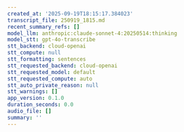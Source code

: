 ```yaml
---
created_at: '2025-09-19T18:15:17.384023'
transcript_file: 250919_1815.md
recent_summary_refs: []
model_llm: anthropic:claude-sonnet-4:20250514:thinking
model_stt: gpt-4o-transcribe
stt_backend: cloud-openai
stt_compute: null
stt_formatting: sentences
stt_requested_backend: cloud-openai
stt_requested_model: default
stt_requested_compute: auto
stt_auto_private_reason: null
stt_warnings: []
app_version: 0.1.0
duration_seconds: 0.0
audio_file: []
summary: ''
---
```

